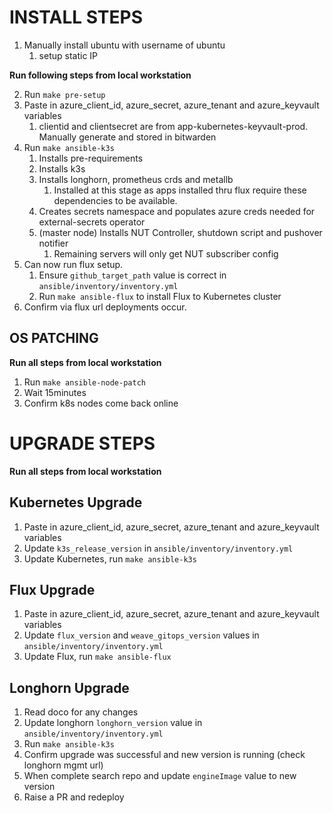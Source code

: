 # INSTALL STEPS

1. Manually install ubuntu with username of ubuntu
    1. setup static IP

**Run following steps from local workstation**

2. Run `make pre-setup`
3. Paste in azure_client_id, azure_secret, azure_tenant and azure_keyvault variables
    1. clientid and clientsecret are from app-kubernetes-keyvault-prod. Manually generate and stored in bitwarden
4. Run `make ansible-k3s`
    1. Installs pre-requirements
    2. Installs k3s
    3. Installs longhorn, prometheus crds and metallb
        1. Installed at this stage as apps installed thru flux require these dependencies to be available.
    4. Creates secrets namespace and populates azure creds needed for external-secrets operator
    5. (master node) Installs NUT Controller, shutdown script and pushover notifier
        1. Remaining servers will only get NUT subscriber config
5. Can now run flux setup.
    1. Ensure `github_target_path` value is correct in `ansible/inventory/inventory.yml`
    2. Run `make ansible-flux` to install Flux to Kubernetes cluster
6. Confirm via flux url deployments occur.

## OS PATCHING
**Run all steps from local workstation**

1. Run `make ansible-node-patch`
2. Wait 15minutes
3. Confirm k8s nodes come back online

# UPGRADE STEPS
**Run all steps from local workstation**

## Kubernetes Upgrade
1. Paste in azure_client_id, azure_secret, azure_tenant and azure_keyvault variables
2. Update `k3s_release_version` in `ansible/inventory/inventory.yml`
3. Update Kubernetes, run `make ansible-k3s`

## Flux Upgrade
1. Paste in azure_client_id, azure_secret, azure_tenant and azure_keyvault variables
2. Update `flux_version` and `weave_gitops_version` values in `ansible/inventory/inventory.yml`
3. Update Flux, run `make ansible-flux`

## Longhorn Upgrade
1. Read doco for any changes
2. Update longhorn `longhorn_version` value in `ansible/inventory/inventory.yml`
3. Run `make ansible-k3s`
4. Confirm upgrade was successful and new version is running (check longhorn mgmt url)
5. When complete search repo and update `engineImage` value to new version
6. Raise a PR and redeploy
